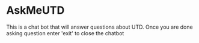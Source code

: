 # AskMeUTD
This is a chat bot that will answer questions about UTD.
Once you are done asking question enter 'exit' to close the chatbot
